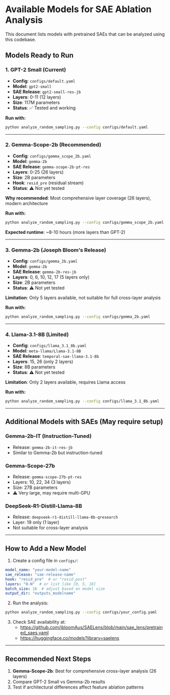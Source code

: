 # Available Models for SAE Ablation Analysis

This document lists models with pretrained SAEs that can be analyzed using this codebase.

## Models Ready to Run

### 1. GPT-2 Small (Current)
- **Config**: `configs/default.yaml`
- **Model**: `gpt2-small`
- **SAE Release**: `gpt2-small-res-jb`
- **Layers**: 0-11 (12 layers)
- **Size**: 117M parameters
- **Status**: ✅ Tested and working

**Run with:**
```bash
python analyze_random_sampling.py --config configs/default.yaml
```

---

### 2. Gemma-Scope-2b (Recommended)
- **Config**: `configs/gemma_scope_2b.yaml`
- **Model**: `gemma-2b`
- **SAE Release**: `gemma-scope-2b-pt-res`
- **Layers**: 0-25 (26 layers)
- **Size**: 2B parameters
- **Hook**: `resid_pre` (residual stream)
- **Status**: ⚠️ Not yet tested

**Why recommended**: Most comprehensive layer coverage (26 layers), modern architecture

**Run with:**
```bash
python analyze_random_sampling.py --config configs/gemma_scope_2b.yaml --num_features 200 --position_fraction 0.25
```

**Expected runtime**: ~8-10 hours (more layers than GPT-2)

---

### 3. Gemma-2b (Joseph Bloom's Release)
- **Config**: `configs/gemma_2b.yaml`
- **Model**: `gemma-2b`
- **SAE Release**: `gemma-2b-res-jb`
- **Layers**: 0, 6, 10, 12, 17 (5 layers only)
- **Size**: 2B parameters
- **Status**: ⚠️ Not yet tested

**Limitation**: Only 5 layers available, not suitable for full cross-layer analysis

**Run with:**
```bash
python analyze_random_sampling.py --config configs/gemma_2b.yaml
```

---

### 4. Llama-3.1-8B (Limited)
- **Config**: `configs/llama_3.1_8b.yaml`
- **Model**: `meta-llama/Llama-3.1-8B`
- **SAE Release**: `temporal-sae-llama-3.1-8b`
- **Layers**: 15, 26 (only 2 layers)
- **Size**: 8B parameters
- **Status**: ⚠️ Not yet tested

**Limitation**: Only 2 layers available, requires Llama access

**Run with:**
```bash
python analyze_random_sampling.py --config configs/llama_3.1_8b.yaml
```

---

## Additional Models with SAEs (May require setup)

### Gemma-2b-IT (Instruction-Tuned)
- Release: `gemma-2b-it-res-jb`
- Similar to Gemma-2b but instruction-tuned

### Gemma-Scope-27b
- Release: `gemma-scope-27b-pt-res`
- Layers: 10, 22, 34 (3 layers)
- Size: 27B parameters
- ⚠️ Very large, may require multi-GPU

### DeepSeek-R1-Distill-Llama-8B
- Release: `deepseek-r1-distill-llama-8b-qresearch`
- Layer: 19 only (1 layer)
- Not suitable for cross-layer analysis

---

## How to Add a New Model

1. Create a config file in `configs/`:
```yaml
model_name: "your-model-name"
sae_release: "sae-release-name"
hook: "resid_pre"  # or "resid_post"
layers: "0-N"  # or list like [0, 5, 10]
batch_size: 16  # adjust based on model size
output_dir: "outputs_modelname"
```

2. Run the analysis:
```bash
python analyze_random_sampling.py --config configs/your_config.yaml
```

3. Check SAE availability at:
   - https://github.com/jbloomAus/SAELens/blob/main/sae_lens/pretrained_saes.yaml
   - https://huggingface.co/models?library=saelens

---

## Recommended Next Steps

1. **Gemma-Scope-2b**: Best for comprehensive cross-layer analysis (26 layers)
2. Compare GPT-2 Small vs Gemma-2b results
3. Test if architectural differences affect feature ablation patterns
